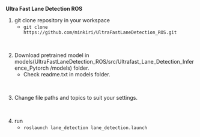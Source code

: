 **Ultra Fast Lane Detection ROS**

1. git clone repository in your workspace
    - `git clone https://github.com/minkiri/UltraFastLaneDetection_ROS.git`

<br>

2. Download pretrained model in models(UltraFastLaneDetection_ROS/src/Ultrafast_Lane_Detection_Inference_Pytorch
/models) folder.
    - Check readme.txt in models folder.

<br>

3. Change file paths and topics to suit your settings.

<br>

4. run
   - `roslaunch lane_detection lane_detection.launch`

<br>

